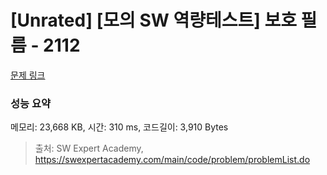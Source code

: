 # [Unrated] [모의 SW 역량테스트] 보호 필름 - 2112 

[문제 링크](https://swexpertacademy.com/main/code/problem/problemDetail.do?contestProbId=AV5V1SYKAaUDFAWu) 

### 성능 요약

메모리: 23,668 KB, 시간: 310 ms, 코드길이: 3,910 Bytes



> 출처: SW Expert Academy, https://swexpertacademy.com/main/code/problem/problemList.do